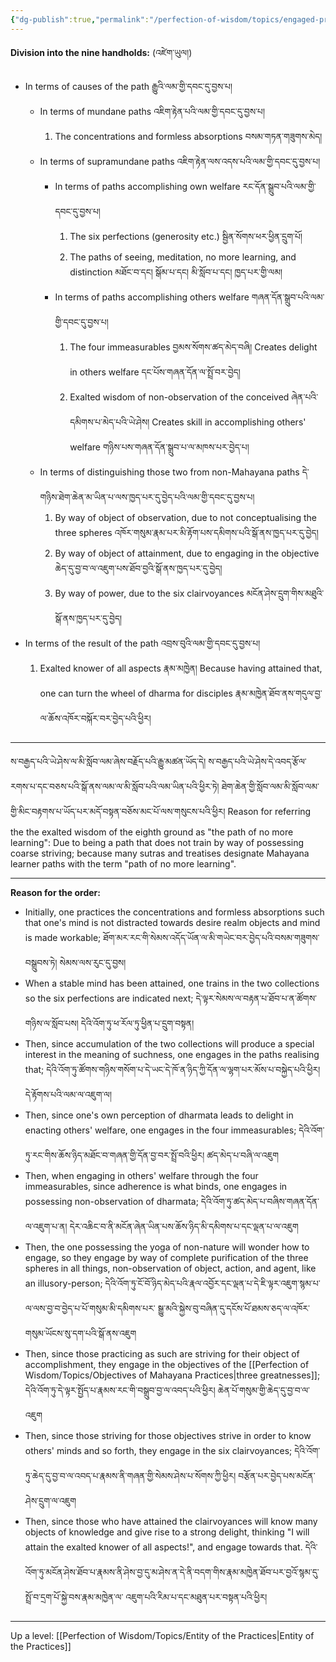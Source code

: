 ```yaml
---
{"dg-publish":true,"permalink":"/perfection-of-wisdom/topics/engaged-practice/"}
---
```



**Division into the nine handholds:** (འཛེག་ཡུལ།)
- In terms of causes of the path རྒྱུའི་ལམ་གྱི་དབང་དུ་བྱས་པ།
	- In terms of mundane paths འཇིག་རྟེན་པའི་ལམ་གྱི་དབང་དུ་བྱས་པ།
		1. The concentrations and formless absorptions བསམ་གཏན་གཟུགས་མེད།
	- In terms of supramundane paths འཇིག་རྟེན་ལས་འདས་པའི་ལམ་གྱི་དབང་དུ་བྱས་པ།
		- In terms of paths accomplishing own welfare རང་དོན་སྒྲུབ་པའི་ལམ་གྱི་དབང་དུ་བྱས་པ།
			1. The six perfections (generosity etc.) སྦྱིན་སོགས་ཕར་ཕྱིན་དྲུག་པོ།
			2. The paths of seeing, meditation, no more learning, and distinction
			   མཐོང་བ་དང། སྒོམ་པ་དང། མི་སློབ་པ་དང། ཁྱད་པར་གྱི་ལམ།
		- In terms of paths accomplishing others welfare གཞན་དོན་སྒྲུབ་པའི་ལམ་གྱི་དབང་དུ་བྱས་པ།
			1. The four immeasurables བྱམས་སོགས་ཚད་མེད་བཞི།
			   Creates delight in others welfare དང་པོས་གཞན་དོན་ལ་སྤྲོ་བར་བྱེད།
			2. Exalted wisdom of non-observation of the conceived ཞེན་པའི་དམིགས་པ་མེད་པའི་ཡེ་ཤེས།
			   Creates skill in accomplishing others' welfare གཉིས་པས་གཞན་དོན་སྒྲུབ་པ་ལ་མཁས་པར་བྱེད་པ།
	- In terms of distinguishing those two from non-Mahayana paths 
	  དེ་གཉིས་ཐེག་ཆེན་མ་ཡིན་པ་ལས་ཁྱད་པར་དུ་བྱེད་པའི་ལམ་གྱི་དབང་དུ་བྱས་པ།
		1. By way of object of observation, due to not conceptualising the three spheres
		   འཁོར་གསུམ་རྣམ་པར་མི་རྟོག་པས་དམིགས་པའི་སྒོ་ནས་ཁྱད་པར་དུ་བྱེད།
		2. By way of object of attainment, due to engaging in the objective
		   ཆེད་དུ་བྱ་བ་ལ་འཇུག་པས་ཐོབ་བྱའི་སྒོ་ནས་ཁྱད་པར་དུ་བྱེད།
		3. By way of power, due to the six clairvoyances མངོན་ཤེས་དྲུག་གིས་མཐུའི་སྒོ་ནས་ཁྱད་པར་དུ་བྱེད།
- In terms of the result of the path འབྲས་བུའི་ལམ་གྱི་དབང་དུ་བྱས་པ།
	1. Exalted knower of all aspects རྣམ་མཁྱེན།
	   Because having attained that, one can turn the wheel of dharma for disciples
	   རྣམ་མཁྱེན་ཐོབ་ནས་གདུལ་བྱ་ལ་ཆོས་འཁོར་བསྐོར་བར་བྱེད་པའི་ཕྱིར།

---
ས་བརྒྱད་པའི་ཡེ་ཤེས་ལ་མི་སློབ་ལམ་ཞེས་བརྗོད་པའི་རྒྱུ་མཚན་ཡོད་དེ། 
ས་བརྒྱད་པའི་ཡེ་ཤེས་དེ་འབད་རྩོལ་རགས་པ་དང་བཅས་པའི་སྒོ་ནས་ལམ་ལ་མི་སློབ་པའི་ལམ་ཡིན་པའི་ཕྱིར་ཏེ། 
ཐེག་ཆེན་གྱི་སློབ་ལམ་མི་སློབ་ལམ་གྱི་མིང་བརྟགས་པ་ཡོད་པར་མདོ་བསྟན་བཅོས་མང་པོ་ལས་གསུངས་པའི་ཕྱིར།
Reason for referring the the exalted wisdom of the eighth ground as "the path of no more learning":
Due to being a path that does not train by way of possessing coarse striving; because many sutras and treatises designate Mahayana learner paths with the term "path of no more learning".

---
**Reason for the order:**
- Initially, one practices the concentrations and formless absorptions such that one's mind is not distracted towards desire realm objects and mind is made workable;
  ཐོག་མར་རང་གི་སེམས་འདོད་ཡོན་ལ་མི་གཡེང་བར་བྱེད་པའི་བསམ་གཟུགས་བསྒྲུབས་ཏེ། སེམས་ལས་རུང་དུ་བྱས།
- When a stable mind has been attained, one trains in the two collections so the six perfections are indicated next; དེ་ལྟར་སེམས་ལ་བརྟན་པ་ཐོབ་པ་ན་ཚོགས་གཉིས་ལ་སློབ་པས། དེའི་འོག་ཏུ་ཕ་རོལ་ཏུ་ཕྱིན་པ་དྲུག་བསྟན།
- Then, since accumulation of the two collections will produce a special interest in the meaning of suchness, one engages in the paths realising that;
  དེའི་འོག་ཏུ་ཚོགས་གཉིས་གསོག་པ་དེ་ཡང་དེ་ཁོ་ན་ཉིད་ཀྱི་དོན་ལ་ལྷག་པར་མོས་པ་བསྐྱེད་པའི་ཕྱིར། དེ་རྟོགས་པའི་ལམ་ལ་འཇུག་ལ།
- Then, since one's own perception of dharmata leads to delight in enacting others' welfare, one engages in the four immeasurables; དེའི་འོག་ཏུ་རང་གིས་ཆོས་ཉིད་མཐོང་བ་གཞན་གྱི་དོན་བྱ་བར་སྤྲོ་བའི་ཕྱིར། ཚད་མེད་པ་བཞི་ལ་འཇུག
- Then, when engaging in others' welfare through the four immeasurables, since adherence is what binds, one engages in possessing non-observation of dharmata;
  དེའི་འོག་ཏུ་ཚད་མེད་པ་བཞིས་གཞན་དོན་ལ་འཇུག་པ་ན། དེར་འཆིང་བ་ནི་མངོན་ཞེན་ཡིན་པས་ཆོས་ཉིད་མི་དམིགས་པ་དང་ལྡན་པ་ལ་འཇུག
- Then, the one possessing the yoga of non-nature will wonder how to engage, so they engage by way of complete purification of the three spheres in all things, non-observation of object, action, and agent, like an illusory-person; དེའི་འོག་ཏུ་ངོ་བོ་ཉིད་མེད་པའི་རྣལ་འབྱོར་དང་ལྡན་པ་དེ་ཇི་ལྟར་འཇུག་སྙམ་པ་ལ་ལས་བྱ་བ་བྱེད་པ་པོ་གསུམ་མི་དམིགས་པར་
  སྒྱུ་མའི་སྐྱེས་བུ་བཞིན་དུ་དངོས་པོ་ཐམས་ཅད་ལ་འཁོར་གསུམ་ཡོངས་སུ་དག་པའི་སྒོ་ནས་འཇུག
- Then, since those practicing as such are striving for their object of accomplishment, they engage in the objectives of the [[Perfection of Wisdom/Topics/Objectives of Mahayana Practices\|three greatnesses]]; 
  དེའི་འོག་ཏུ་དེ་ལྟར་སྤྱོད་པ་རྣམས་རང་གི་བསྒྲུབ་བྱ་ལ་འབད་པའི་ཕྱིར། ཆེན་པོ་གསུམ་གྱི་ཆེད་དུ་བྱ་བ་ལ་འཇུག
- Then, since those striving for those objectives strive in order to know others' minds and so forth, they engage in the six clairvoyances;
  དེའི་འོག་ཏུ་ཆེད་དུ་བྱ་བ་ལ་འབད་པ་རྣམས་ནི་གཞན་གྱི་སེམས་ཤེས་པ་སོགས་ཀྱི་ཕྱིར། བརྩོན་པར་བྱེད་པས་མངོན་ཤེས་དྲུག་ལ་འཇུག
- Then, since those who have attained the clairvoyances will know many objects of knowledge and give rise to a strong delight, thinking "I will attain the exalted knower of all aspects!", and engage towards that. དེའི་འོག་ཏུ་མངོན་ཤེས་ཐོབ་པ་རྣམས་ནི་ཤེས་བྱ་དུ་མ་ཤེས་ན་དེ་ནི་བདག་གིས་རྣམ་མཁྱེན་ཐོབ་པར་བྱའོ་སྙམ་དུ་སྤྲོ་བ་དྲག་པོ་སྐྱེ་བས་རྣམ་མཁྱེན་ལ་
  འཇུག་པའི་རིམ་པ་དང་མཐུན་པར་བསྟན་པའི་ཕྱིར།


---
Up a level: [[Perfection of Wisdom/Topics/Entity of the Practices\|Entity of the Practices]]